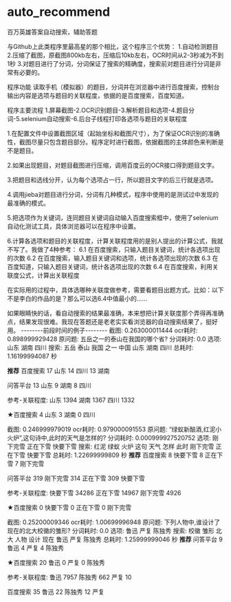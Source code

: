 # auto_recommend
百万英雄答案自动搜索，辅助答题

与Github上此类程序里最高星的那个相比，这个程序三个优势：
1.自动检测题目
2.压缩了截图，原截图800kb左右，压缩后10kb左右，OCR时间从2-3秒减为不到1秒
3.对题目进行了分词，分词保证了搜索的精确度，搜索前对题目进行分词是非常有必要的。

程序功能
读取手机（模拟器）的题目，分词并在浏览器中进行百度搜索，控制台输出内容是选项与题目的关联程度，依据的是百度搜索，百度知道。

程序主要流程
1.屏幕截图-2.OCR识别题目-3.解析题目和选项-4.题目分词-5.selenium自动搜索-6.后台子线程打印各选项与题目的关联程度

1.在配置文件中设置截图区域（起始坐标和截图尺寸），为了保证OCR识别的准确性，截图尽量只包含题目部分。程序定时进行截图，依据截图的主体颜色来判断是不是题目。

2.如果出现题目，对题目截图进行压缩，调用百度云的OCR接口得到题目文字。

3.把题目和选线分开，认为每个选项占一行，所以题目文字的后三行就是选项。

4.调用jieba对题目进行分词，分词有几种模式，程序中使用的是测试过中发现的最准确的模式。

5.把选项作为关键词，连同题目关键词自动输入百度搜索框中，使用了selenium自动化测试工具，具体浏览器可以在程序中设置。

6.计算各选项和题目的关联程度，计算关联程度用的是别人提出的计算公式，我就不写了。我做了4种参考：
  6.1 在百度搜索，只输入题目关键词，统计各选项出现的次数
  6.2 在百度搜索，输入题目关键词和选项，统计各选项出现的次数
  6.3 在百度知道，只输入题目关键词，统计各选项出现的次数
  6.4 在百度搜索，利用关联度公式，计算出关联程度
  
在实际用的过程中，具体选哪种关联度做参考，需要看题目出题方式。比如：以下不是李白的作品的是？那么可以选6.4中值最小的......

如果眼睛快的话，看自动搜索的结果最准确，本来想把计算关联度那个弄得再准确点，结果发现很难。我现在答题还是老老实实看浏览器的自动搜索结果了，挺好用。
--------前段时间的例子--------
截图: 0.263000011444
ocr耗时: 0.898999929428
原问题: 五岳之一的泰山在我国的哪个省?
分词耗时: 0.0
选项: 山东 湖南 四川 
搜索: 五岳 泰山 我国 之一  中国 山东 湖南 四川
总耗时: 1.16199994087 秒

**推荐**
百度搜索
17	山东
14	四川
13	湖南

问答平台
13	山东
9	湖南
8	四川

参考-关联程度:
山东	1394
湖南	1367
四川	1332

★百度搜索
4	山东
3	湖南
0	四川

截图: 0.246999979019
ocr耗时: 0.979000091553
原问题: “绿蚁新醅酒,红泥小火炉”,这句诗中,此时的天气是怎样的?
分词耗时: 0.000999927520752
选项: 刚下完雪 正在下雪 快要下雪 
搜索: 红泥 绿蚁 火炉 这句 天气 怎样 此时  刚下完雪 正在下雪 快要下雪
总耗时: 1.22699999809 秒
**推荐**
百度搜索
8	快要下雪
8	正在下雪
7	刚下完雪

问答平台
319	刚下完雪
314	正在下雪
309	快要下雪

参考-关联程度:
快要下雪	34286
正在下雪	14967
刚下完雪	4926

★百度搜索
0	快要下雪
0	正在下雪
0	刚下完雪

截图: 0.25200009346
ocr耗时: 1.00699996948
原问题: 下列人物中,谁设计了现在的北大校徽的雏形?
分词耗时: 0.0
选项: 鲁迅 严复 陈独秀 
搜索: 校徽 雏形 北大 人物 设计 现在  鲁迅 严复 陈独秀
总耗时: 1.25999999046 秒
**推荐**
问答平台
9	鲁迅
4	严复
4	陈独秀

★百度搜索
20	鲁迅
0	严复
0	陈独秀

参考-关联程度:
鲁迅	7957
陈独秀	662
严复	10

百度搜索
35	鲁迅
22	陈独秀
12	严复
